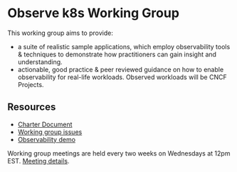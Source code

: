 # Observe k8s Working Group

This working group aims to provide:

- a suite of realistic sample applications, which employ observability tools & techniques to demonstrate how practitioners can gain insight and understanding.
- actionable, good practice & peer reviewed guidance on how to enable observability for real-life workloads. Observed workloads will be CNCF Projects.

## Resources

- [Charter Document](https://github.com/observe-k8s/hub/blob/main/charter.md)
- [Working group issues](https://github.com/observe-k8s/hub/issues)
- [Observability demo](https://github.com/observe-k8s/Observe-k8s-demo)

Working group meetings are held every two weeks on Wednesdays at 12pm EST. [Meeting details](https://tockify.com/cncf.public.events/detail/613/1688572800000).
